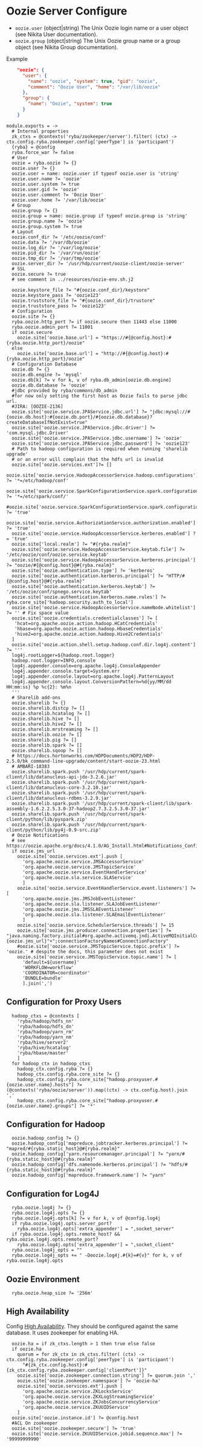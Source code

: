 
# Oozie Server Configure

*   `oozie.user` (object|string)
    The Unix Oozie login name or a user object (see Nikita User documentation).
*   `oozie.group` (object|string)
    The Unix Oozie group name or a group object (see Nikita Group documentation).

Example

```json
    "oozie": {
      "user": {
        "name": "oozie", "system": true, "gid": "oozie",
        "comment": "Oozie User", "home": "/var/lib/oozie"
      },
      "group": {
        "name": "Oozie", "system": true
      }
    }
```

    module.exports = ->
      # Internal properties
      zk_ctxs = @contexts('ryba/zookeeper/server').filter( (ctx) -> ctx.config.ryba.zookeeper.config['peerType'] is 'participant')
      {ryba} = @config
      ryba.force_war ?= false
      # User
      oozie = ryba.oozie ?= {}
      oozie.user ?= {}
      oozie.user = name: oozie.user if typeof oozie.user is 'string'
      oozie.user.name ?= 'oozie'
      oozie.user.system ?= true
      oozie.user.gid ?= 'oozie'
      oozie.user.comment ?= 'Oozie User'
      oozie.user.home ?= '/var/lib/oozie'
      # Group
      oozie.group ?= {}
      oozie.group = name: oozie.group if typeof oozie.group is 'string'
      oozie.group.name ?= 'oozie'
      oozie.group.system ?= true
      # Layout
      oozie.conf_dir ?= '/etc/oozie/conf'
      oozie.data ?= '/var/db/oozie'
      oozie.log_dir ?= '/var/log/oozie'
      oozie.pid_dir ?= '/var/run/oozie'
      oozie.tmp_dir ?= '/var/tmp/oozie'
      oozie.server_dir ?= '/usr/hdp/current/oozie-client/oozie-server'
      # SSL
      oozie.secure ?= true
      # see comment in ../resources/oozie-env.sh.j2

      oozie.keystore_file ?= "#{oozie.conf_dir}/keystore"
      oozie.keystore_pass ?= 'oozie123'
      oozie.truststore_file ?= "#{oozie.conf_dir}/trustore"
      oozie.truststore_pass ?= 'oozie123'
      # Configuration
      oozie.site ?= {}
      ryba.oozie.http_port ?= if oozie.secure then 11443 else 11000
      ryba.oozie.admin_port ?= 11001
      if oozie.secure
        oozie.site['oozie.base.url'] = "https://#{@config.host}:#{ryba.oozie.http_port}/oozie"
      else
        oozie.site['oozie.base.url'] = "http://#{@config.host}:#{ryba.oozie.http_port}/oozie"
      # Configuration Database
      oozie.db ?= {}
      oozie.db.engine ?= 'mysql'
      oozie.db[k] ?= v for k, v of ryba.db_admin[oozie.db.engine]
      oozie.db.database ?= 'oozie'
      #jdbc provided by ryba/commons/db_admin
      #for now only setting the first host as Oozie fails to parse jdbc url.
      #JIRA: [OOZIE-2136]
      oozie.site['oozie.service.JPAService.jdbc.url'] ?= "jdbc:mysql://#{oozie.db.host}:#{oozie.db.port}/#{oozie.db.database}?createDatabaseIfNotExist=true"
      oozie.site['oozie.service.JPAService.jdbc.driver'] ?= 'com.mysql.jdbc.Driver'
      oozie.site['oozie.service.JPAService.jdbc.username'] ?= 'oozie'
      oozie.site['oozie.service.JPAService.jdbc.password'] ?= 'oozie123'
      # Path to hadoop configuration is required when running 'sharelib upgrade'
      # or an error will complain that the hdfs url is invalid
      oozie.site['oozie.services.ext']?= []
      oozie.site['oozie.service.HadoopAccessorService.hadoop.configurations'] ?= '*=/etc/hadoop/conf'
      oozie.site['oozie.service.SparkConfigurationService.spark.configurations'] ?= '*=/etc/spark/conf/'
      #oozie.site['oozie.service.SparkConfigurationService.spark.configurations.ignore.spark.yarn.jar'] ?= 'true'
      oozie.site['oozie.service.AuthorizationService.authorization.enabled'] ?= 'true'
      oozie.site['oozie.service.HadoopAccessorService.kerberos.enabled'] ?= 'true'
      oozie.site['local.realm'] ?= "#{ryba.realm}"
      oozie.site['oozie.service.HadoopAccessorService.keytab.file'] ?= '/etc/oozie/conf/oozie.service.keytab'
      oozie.site['oozie.service.HadoopAccessorService.kerberos.principal'] ?= "oozie/#{@config.host}@#{ryba.realm}"
      oozie.site['oozie.authentication.type'] ?= 'kerberos'
      oozie.site['oozie.authentication.kerberos.principal'] ?= "HTTP/#{@config.host}@#{ryba.realm}"
      oozie.site['oozie.authentication.kerberos.keytab'] ?= '/etc/oozie/conf/spnego.service.keytab'
      oozie.site['oozie.authentication.kerberos.name.rules'] ?= ryba.core_site['hadoop.security.auth_to_local']
      oozie.site['oozie.service.HadoopAccessorService.nameNode.whitelist'] ?= '' # Fix space value
      oozie.site['oozie.credentials.credentialclasses'] ?= [
       'hcat=org.apache.oozie.action.hadoop.HCatCredentials'
       'hbase=org.apache.oozie.action.hadoop.HbaseCredentials'
       'hive2=org.apache.oozie.action.hadoop.Hive2Credentials'
      ]
      oozie.site['oozie.action.shell.setup.hadoop.conf.dir.log4j.content'] ?= '''
      log4j.rootLogger=${hadoop.root.logger}
      hadoop.root.logger=INFO,console
      log4j.appender.console=org.apache.log4j.ConsoleAppender
      log4j.appender.console.target=System.err
      log4j.appender.console.layout=org.apache.log4j.PatternLayout
      log4j.appender.console.layout.ConversionPattern=%d{yy/MM/dd HH:mm:ss} %p %c{2}: %m%n
      '''
      # Sharelib add-ons
      oozie.sharelib ?= {}
      oozie.sharelib.distcp ?= []
      oozie.sharelib.hcatalog ?= []
      oozie.sharelib.hive ?= []
      oozie.sharelib.hive2 ?= []
      oozie.sharelib.mrstreaming ?= []
      oozie.sharelib.oozie ?= []
      oozie.sharelib.pig ?= []
      oozie.sharelib.spark ?= []
      oozie.sharelib.sqoop ?= []
      # https://docs.hortonworks.com/HDPDocuments/HDP2/HDP-2.5.0/bk_command-line-upgrade/content/start-oozie-23.html
      # AMBARI-18383
      oozie.sharelib.spark.push '/usr/hdp/current/spark-client/lib/datanucleus-api-jdo-3.2.6.jar'
      oozie.sharelib.spark.push '/usr/hdp/current/spark-client/lib/datanucleus-core-3.2.10.jar'
      oozie.sharelib.spark.push '/usr/hdp/current/spark-client/lib/datanucleus-rdbms-3.2.9.jar'
      oozie.sharelib.spark.push '/usr/hdp/current/spark-client/lib/spark-assembly-1.6.2.2.5.3.0-37-hadoop2.7.3.2.5.3.0-37.jar'
      oozie.sharelib.spark.push '/usr/hdp/current/spark-client/python/lib/pyspark.zip'
      oozie.sharelib.spark.push '/usr/hdp/current/spark-client/python/lib/py4j-0.9-src.zip'
      # Oozie Notifications
      # see https://oozie.apache.org/docs/4.1.0/AG_Install.html#Notifications_Configuration
      if oozie.jms_url
        oozie.site['oozie.services.ext'].push [
          'org.apache.oozie.service.JMSAccessorService'
          'org.apache.oozie.service.JMSTopicService'
          'org.apache.oozie.service.EventHandlerService'
          'org.apache.oozie.sla.service.SLAService'
          ]
        oozie.site['oozie.service.EventHandlerService.event.listeners'] ?= [
          'org.apache.oozie.jms.JMSJobEventListener'
          'org.apache.oozie.sla.listener.SLAJobEventListener'
          'org.apache.oozie.jms.JMSSLAEventListener'
          'org.apache.oozie.sla.listener.SLAEmailEventListener'
          ]
        oozie.site['oozie.service.SchedulerService.threads'] ?= 15
        oozie.site['oozie.jms.producer.connection.properties'] ?= "java.naming.factory.initial#org.apache.activemq.jndi.ActiveMQInitialContextFactory;java.naming.provider.url#"+"#{oozie.jms_url}"+";connectionFactoryNames#ConnectionFactory"
        #oozie.site['oozie.service.JMSTopicService.topic.prefix'] ?= 'oozie.' # despite the docs, this parameter does not exist
        oozie.site['oozie.service.JMSTopicService.topic.name'] ?= [
          'default=${username}'
          'WORKFLOW=workflow'
          'COORDINATOR=coordinator'
          'BUNDLE=bundle'
          ].join(',')


## Configuration for Proxy Users

      hadoop_ctxs = @contexts [
        'ryba/hadoop/hdfs_nn'
        'ryba/hadoop/hdfs_dn'
        'ryba/hadoop/yarn_rm'
        'ryba/hadoop/yarn_nm'
        'ryba/hive/server2'
        'ryba/hive/hcatalog'
        'ryba/hbase/master'
        ]
      for hadoop_ctx in hadoop_ctxs
        hadoop_ctx.config.ryba ?= {}
        hadoop_ctx.config.ryba.core_site ?= {}
        hadoop_ctx.config.ryba.core_site["hadoop.proxyuser.#{oozie.user.name}.hosts"] ?= (@contexts('ryba/oozie/server')).map((ctx) -> ctx.config.host).join ','
        hadoop_ctx.config.ryba.core_site["hadoop.proxyuser.#{oozie.user.name}.groups"] ?= '*'

## Configuration for Hadoop

      oozie.hadoop_config ?= {}
      oozie.hadoop_config['mapreduce.jobtracker.kerberos.principal'] ?= "mapred/#{ryba.static_host}@#{ryba.realm}"
      oozie.hadoop_config['yarn.resourcemanager.principal'] ?= "yarn/#{ryba.static_host}@#{ryba.realm}"
      oozie.hadoop_config['dfs.namenode.kerberos.principal'] ?= "hdfs/#{ryba.static_host}@#{ryba.realm}"
      oozie.hadoop_config['mapreduce.framework.name'] ?= "yarn"

## Configuration for Log4J

      ryba.oozie.log4j ?= {}
      ryba.oozie.log4j.opts ?= {}
      ryba.oozie.log4j.opts[k] ?= v for k, v of @config.log4j
      if ryba.oozie.log4j.opts.server_port?
        ryba.oozie.log4j.opts['extra_appender'] = ",socket_server"
      if ryba.oozie.log4j.opts.remote_host? && ryba.oozie.log4j.opts.remote_port?
        ryba.oozie.log4j.opts['extra_appender'] = ",socket_client"
      ryba.oozie.log4j_opts = ""
      ryba.oozie.log4j_opts += " -Doozie.log4j.#{k}=#{v}" for k, v of ryba.oozie.log4j.opts

## Oozie Environment

      ryba.oozie.heap_size ?= '256m'

## High Availability
Config [High Availability][oozie-ha]. They should be configured against
the same database. It uses zookeeper for enabling HA.

      oozie.ha = if zk_ctxs.length > 1 then true else false
      if oozie.ha
        quorum = for zk_ctx in zk_ctxs.filter( (ctx) -> ctx.config.ryba.zookeeper.config['peerType'] is 'participant')
          "#{zk_ctx.config.host}:#{zk_ctx.config.ryba.zookeeper.config['clientPort']}"
        oozie.site['oozie.zookeeper.connection.string'] ?= quorum.join ','
        oozie.site['oozie.zookeeper.namespace'] ?= 'oozie-ha'
        oozie.site['oozie.services.ext'].push [
          'org.apache.oozie.service.ZKLocksService'
          'org.apache.oozie.service.ZKXLogStreamingService'
          'org.apache.oozie.service.ZKJobsConcurrencyService'
          'org.apache.oozie.service.ZKUUIDService'
        ]
      oozie.site['oozie.instance.id'] ?= @config.host
      #ACL On zookeeper
      oozie.site['oozie.zookeeper.secure'] ?= 'true'
      oozie.site['oozie.service.ZKUUIDService.jobid.sequence.max'] ?= '99999999990'

[oozie-ha]:(https://oozie.apache.org/docs/4.2.0/AG_Install.html#High_Availability_HA)

